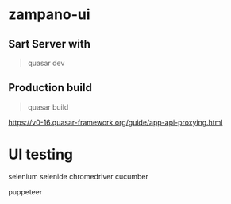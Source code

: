 # zampano-ui

## Sart Server with
> quasar dev

## Production build
> quasar build

https://v0-16.quasar-framework.org/guide/app-api-proxying.html

# UI testing

selenium
selenide
chromedriver
cucumber

puppeteer
